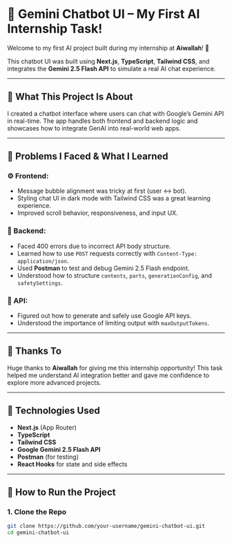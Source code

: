 # 💬 Gemini Chatbot UI – My First AI Internship Task!

Welcome to my first AI project built during my internship at **Aiwallah**! 🚀

This chatbot UI was built using **Next.js**, **TypeScript**, **Tailwind CSS**, and integrates the **Gemini 2.5 Flash API** to simulate a real AI chat experience.

---

## 🧠 What This Project Is About

I created a chatbot interface where users can chat with Google’s Gemini API in real-time. The app handles both frontend and backend logic and showcases how to integrate GenAI into real-world web apps.

---

## 🤯 Problems I Faced & What I Learned

### ⚙️ Frontend:
- Message bubble alignment was tricky at first (user ↔ bot).
- Styling chat UI in dark mode with Tailwind CSS was a great learning experience.
- Improved scroll behavior, responsiveness, and input UX.

### 🔄 Backend:
- Faced 400 errors due to incorrect API body structure.
- Learned how to use `POST` requests correctly with `Content-Type: application/json`.
- Used **Postman** to test and debug Gemini 2.5 Flash endpoint.
- Understood how to structure `contents`, `parts`, `generationConfig`, and `safetySettings`.

### 🔐 API:
- Figured out how to generate and safely use Google API keys.
- Understood the importance of limiting output with `maxOutputTokens`.

---

## 🙏 Thanks To

Huge thanks to **Aiwallah** for giving me this internship opportunity! This task helped me understand AI integration better and gave me confidence to explore more advanced projects.

---

## 🧪 Technologies Used

- **Next.js** (App Router)
- **TypeScript**
- **Tailwind CSS**
- **Google Gemini 2.5 Flash API**
- **Postman** (for testing)
- **React Hooks** for state and side effects

---

## 🚀 How to Run the Project

### 1. Clone the Repo

```bash
git clone https://github.com/your-username/gemini-chatbot-ui.git
cd gemini-chatbot-ui
